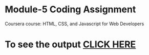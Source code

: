 # Module-5 Coding Assignment

Coursera course: HTML, CSS, and Javascript for Web Developers

# To see the output [CLICK HERE](https://shadmanasari027.github.io/coursera-test-mod2/Assignment/module-5/index.html)
